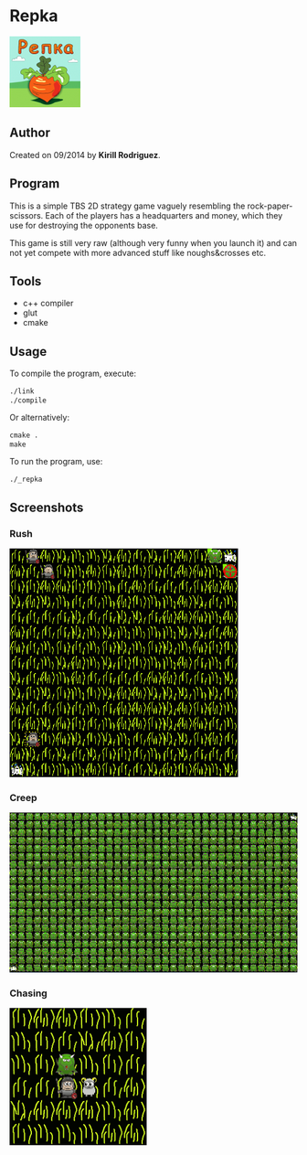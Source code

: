 # Repka

![](./screenshots/_Icon.png)

## Author

Created on 09/2014 by **Kirill Rodriguez**.

## Program

This is a simple TBS 2D strategy game vaguely resembling the rock-paper-scissors. Each of the players has a headquarters and money, which they use for destroying the opponents base.

This game is still very raw (although very funny when you launch it) and can not yet compete with more advanced stuff like noughs&crosses etc.

## Tools

* c++ compiler
* glut
* cmake

## Usage

To compile the program, execute:

    ./link
    ./compile

Or alternatively:

    cmake .
    make

To run the program, use:

    ./_repka

## Screenshots

### Rush

![begin](./screenshots/begin.gif)

### Creep

![dragons](./screenshots/dragons.gif)

### Chasing

![chasing](./screenshots/chasing.gif)
